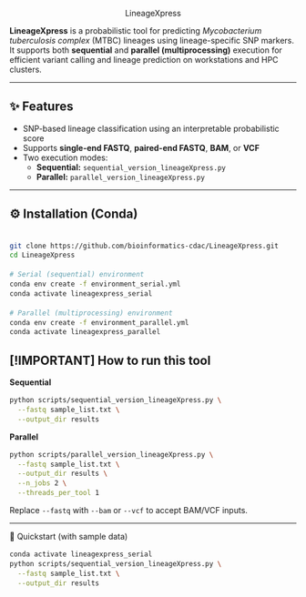 <p align="center"
  <img src="assets/lineageXpress.png" alt="LineageXpress Logo" width="200"/
</p

# LineageXpress

**LineageXpress** is a probabilistic tool for predicting *Mycobacterium tuberculosis complex* (MTBC) lineages using lineage-specific SNP markers.  
It supports both **sequential** and **parallel (multiprocessing)** execution for efficient variant calling and lineage prediction on workstations and HPC clusters.

---

## ✨ Features
- SNP-based lineage classification using an interpretable probabilistic score
- Supports **single-end FASTQ**, **paired-end FASTQ**, **BAM**, or **VCF**
- Two execution modes:
  - **Sequential:** `sequential_version_lineageXpress.py`
  - **Parallel:** `parallel_version_lineageXpress.py`

---

## ⚙️ Installation (Conda)

```bash

git clone https://github.com/bioinformatics-cdac/LineageXpress.git
cd LineageXpress

# Serial (sequential) environment
conda env create -f environment_serial.yml
conda activate lineagexpress_serial

# Parallel (multiprocessing) environment
conda env create -f environment_parallel.yml
conda activate lineagexpress_parallel

```

## [!IMPORTANT] How to run this tool

 **Sequential**
 ```bash
 python scripts/sequential_version_lineageXpress.py \
   --fastq sample_list.txt \
   --output_dir results
 ```

 **Parallel**
 ```bash
 python scripts/parallel_version_lineageXpress.py \
   --fastq sample_list.txt \
   --output_dir results \
   --n_jobs 2 \
   --threads_per_tool 1
 ```
 Replace `--fastq` with `--bam` or `--vcf` to accept BAM/VCF inputs.

---

 🚀 Quickstart (with sample data)

 ```bash
 conda activate lineagexpress_serial
 python scripts/sequential_version_lineageXpress.py \
   --fastq sample_list.txt \
   --output_dir results
 ```
























